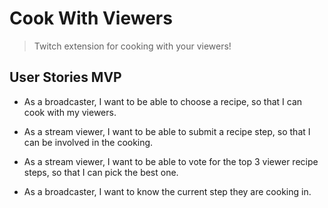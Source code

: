 # Cook With Viewers 

> Twitch extension for cooking with your viewers!

## User Stories MVP

* As a broadcaster, I want to be able to choose a recipe, so that I can cook with my viewers.

* As a stream viewer, I want to be able to submit a recipe step, so that I can be involved in the cooking.

* As a stream viewer, I want to be able to vote for the top 3 viewer recipe steps, so that I can pick the best one.

* As a broadcaster, I want to know the current step they are cooking in.